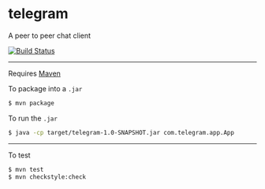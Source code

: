 # telegram
A peer to peer chat client

[![Build Status](https://travis-ci.org/zowiehi/telegram.svg?branch=master)](https://travis-ci.org/zowiehi/telegram)

---

Requires [Maven](https://maven.apache.org/)

To package into a `.jar`
```bash
$ mvn package
```

To run the `.jar`
```bash
$ java -cp target/telegram-1.0-SNAPSHOT.jar com.telegram.app.App
```

---

To test
```bash
$ mvn test
$ mvn checkstyle:check
```

